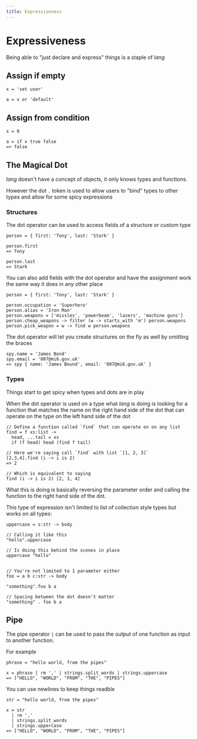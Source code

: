 ```yaml
---
title: Expressiveness
---
```


# Expressiveness

Being able to "just declare and express" things is a staple of _lang_

## Assign if empty

```
x = 'set user'

a = x or 'default'
```

## Assign from condition

```
x = 0

a = if x true false
=> false
```

## The Magical Dot

_lang_ doesn't have a concept of objects, it only knows types and functions.

However the dot `.` token is used to allow users to "bind" types to other types
and allow for some spicy expressions

### Structures

The dot operator can be used to access fields of a structure or custom type

```
person = { first: 'Tony', last: 'Stark' }

person.first
=> Tony

person.last
=> Stark
```

You can also add fields with the dot operator and have the assignment work the
same way it does in any other place

```
person = { first: 'Tony', last: 'Stark' }

person.occupation = 'Superhero'
person.alias = 'Iron Man'
person.weapons = ['missles', 'powerbeam', 'lazers', 'machine guns']
person.cheap_weapons -> filter (w -> starts_with 'm') person.weapons
person.pick_weapon = w -> find w person.weapons
```

The dot operator will let you create structures on the fly as well by omitting
the braces

```
spy.name = 'James Bond'
spy.email = '007@mi6.gov.uk'
=> spy { name: 'James Bound', email: '007@mi6.gov.uk' }
```

### Types
Things start to get spicy when types and dots are in play

When the dot operator is used on a type what _lang_ is doing is looking for a
function that matches the name on the right hand side of the dot that can
operate on the type on the left hand side of the dot

```
// Define a function called `find` that can operate on on any list
find = f xs:list ->
  head, ...tail = xs
  if (f head) head (find f tail)

// Here we're saying call `find` with list `[1, 2, 3]`
[2,3,4].find (i -> i is 2)
=> 2

// Which is equivalent to saying
find (i -> i is 2) [2, 3, 4]
```

What this is doing is basically reversing the parameter order and calling the
function to the right hand side of the dot.

This type of expression isn't limited to list of collection style types but
works on all types:

```
uppercase = s:str -> body

// Calling it like this
"hello".uppercase

// Is doing this behind the scenes in place
uppercase "hello"


// You're not limited to 1 parameter either
foo = a b c:str -> body

"something".foo b a

// Spacing between the dot doesn't matter
"something" . foo b a
```


## Pipe

The pipe operator `|` can be used to pass the output of one function as input to
another function.

For example 

```
phrase = "hello world, from the pipes"

x = phrase | rm ',' | strings.split_words | strings.uppercase
=> ["HELLO", "WORLD", "FROM", "THE", "PIPES"]
```

You can use newlines to keep things readble

```
str = "hello world, from the pipes"

x = str
  | rm ','
  | strings.split_words
  | strings.uppercase
=> ["HELLO", "WORLD", "FROM", "THE", "PIPES"]
```
